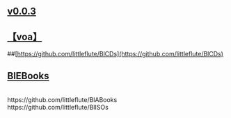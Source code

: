 ## [v0.0.3](https://github.com/littleflute/SCIENCE-TECHNOLOGY/edit/master/README.md)
## [【voa】](https://littleflute.github.io/voa)

##[https://github.com/littleflute/BlCDs](https://github.com/littleflute/BlCDs)
<BR>
## [BlEBooks](https://github.com/littleflute/BlEBooks)
<BR>
https://github.com/littleflute/BlABooks
<BR>
https://github.com/littleflute/BlISOs
<BR>

